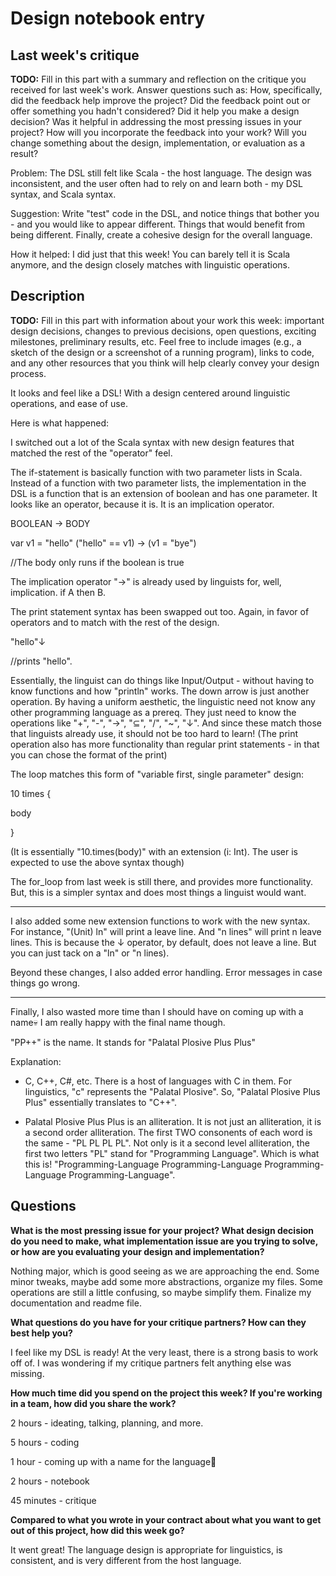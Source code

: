# Design notebook entry

## Last week's critique

**TODO:** Fill in this part with a summary and reflection on the critique you received for
last week's work. Answer questions such as:  How, specifically, did the feedback help
improve the project? Did the feedback point out or offer something you hadn't considered?
Did it help you make a design decision? Was it helpful in addressing the most pressing
issues in your project? How will you incorporate the feedback into your work? Will you
change something about the design, implementation, or evaluation as a result?

Problem: The DSL still felt like Scala - the host language. The design was inconsistent, and the user often had to rely on and learn both - my DSL syntax, and Scala syntax. 

Suggestion: Write "test" code in the DSL, and notice things that bother you - and you would like to appear different. Things that would benefit from being different. Finally, create a cohesive design for the overall language. 

How it helped: I did just that this week! You can barely tell it is Scala anymore, and the design closely matches with linguistic operations. 

## Description

**TODO:** Fill in this part with information about your work this week:
important design decisions, changes to previous decisions, open questions,
exciting milestones, preliminary results, etc. Feel free to include images
(e.g., a sketch of the design or a screenshot of a running program), links to
code, and any other resources that you think will help clearly convey your
design process.

It looks and feel like a DSL! With a design centered around linguistic operations, and ease of use. 

Here is what happened:

I switched out a lot of the Scala syntax with new design features that matched the rest of the "operator" feel. 

The if-statement is basically function with two parameter lists in Scala. Instead of a function with two parameter lists, the implementation in the DSL is a function that is an extension of boolean and has one parameter. It looks like an operator, because it is. It is an implication operator.

BOOLEAN -> BODY

var v1 = "hello"
("hello" == v1) -> (v1 = "bye")

//The body only runs if the boolean is true

The implication operator "->" is already used by linguists for, well, implication. if A then B.


The print statement syntax has been swapped out too. Again, in favor of operators and to match with the rest of the design.

"hello"↓

//prints "hello". 

Essentially, the linguist can do things like Input/Output - without having to know functions and how "println" works. The down arrow is just another operation. By having a uniform aesthetic, the linguistic need not know any other programming language as a prereq. They just need to know the operations like "+", "-", "->", "⊆", "/", "~", "↓". And since these match those that linguists already use, it should not be too hard to learn! (The print operation also has more functionality than regular print statements - in that you can chose the format of the print)

The loop matches this form of "variable first, single parameter" design:

10 times {

  body
  
}

(It is essentially "10.times(body)" with an extension (i: Int). The user is expected to use the above syntax though)

The for_loop from last week is still there, and provides more functionality. But, this is a simpler syntax and does most things a linguist would want. 

----

I also added some new extension functions to work with the new syntax. For instance, "(Unit) ln" will print a leave line. And "n lines" will print n leave lines. This is because the ↓ operator, by default, does not leave a line. But you can just tack on a "ln" or "n lines).

Beyond these changes, I also added error handling. Error messages in case things go wrong.

---

Finally, I also wasted more time than I should have on coming up with a name💀 I am really happy with the final name though. 

"PP++" is the name. It stands for "Palatal Plosive Plus Plus" 

Explanation:

- C, C++, C#, etc. There is a host of languages with C in them. For linguistics, "c" represents the "Palatal Plosive". 
So, "Palatal Plosive Plus Plus" essentially translates to "C++".

- Palatal Plosive Plus Plus is an alliteration. It is not just an alliteration, it is a second order alliteration. The first TWO consonents of each word is the same - "PL PL PL PL". Not only is it a second level alliteration, the first two letters "PL" stand for "Programming Language". Which is what this is! "Programming-Language Programming-Language Programming-Language Programming-Language". 

 
## Questions

**What is the most pressing issue for your project? What design decision do
you need to make, what implementation issue are you trying to solve, or how
are you evaluating your design and implementation?**

Nothing major, which is good seeing as we are approaching the end. Some minor tweaks, maybe add some more abstractions, organize my files. Some operations are still a little confusing, so maybe simplify them. Finalize my documentation and readme file.  

**What questions do you have for your critique partners? How can they best help
you?**

I feel like my DSL is ready! At the very least, there is a strong basis to work off of. I was wondering if my critique partners felt anything else was missing.

**How much time did you spend on the project this week? If you're working in a
team, how did you share the work?**

2 hours - ideating, talking, planning, and more.

5 hours - coding

1 hour - coming up with a name for the language👀

2 hours - notebook

45 minutes - critique

**Compared to what you wrote in your contract about what you want to get out of this
project, how did this week go?**

It went great! The language design is appropriate for linguistics, is consistent, and is very different from the host language.
